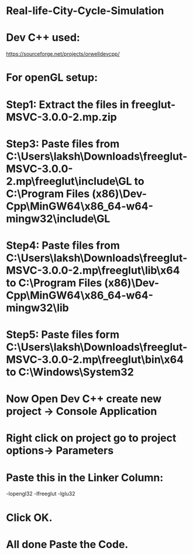 # Real-life-City-Cycle-Simulation
# Dev C++ used:
https://sourceforge.net/projects/orwelldevcpp/
# For openGL setup:
# Step1: Extract the files in freeglut-MSVC-3.0.0-2.mp.zip
# Step3: Paste files from C:\Users\laksh\Downloads\freeglut-MSVC-3.0.0-2.mp\freeglut\include\GL to C:\Program Files (x86)\Dev-Cpp\MinGW64\x86_64-w64-mingw32\include\GL
# Step4: Paste files from C:\Users\laksh\Downloads\freeglut-MSVC-3.0.0-2.mp\freeglut\lib\x64 to C:\Program Files (x86)\Dev-Cpp\MinGW64\x86_64-w64-mingw32\lib
# Step5: Paste files form C:\Users\laksh\Downloads\freeglut-MSVC-3.0.0-2.mp\freeglut\bin\x64 to C:\Windows\System32
# Now Open Dev C++ create new project -> Console Application
# Right click on project go to project options-> Parameters
# Paste this in the Linker Column:
-lopengl32
-lfreeglut
-lglu32
# Click OK.
# All done Paste the Code.
